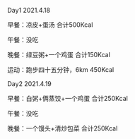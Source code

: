 Day1	2021.4.18

早餐：凉皮+蛋汤 合计500Kcal

午餐：没吃

晚餐：绿豆粥+一个鸡蛋  合计150Kcal

运动：跑步四十五分钟，6km  450Kcal

Day2	2021.4.19

早餐：白粥+俩蒸饺+一个鸡蛋 合计250Kcal

午餐：没吃

晚餐：一个馒头+清炒包菜 合计250Kcal




